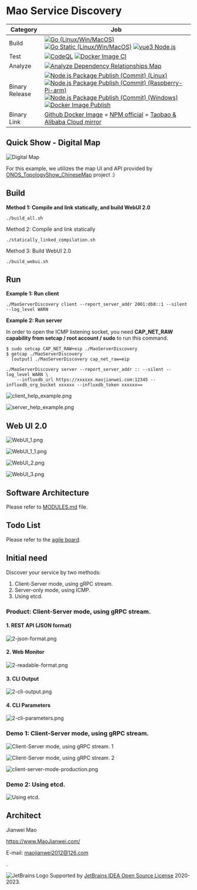 # Mao Service Discovery
|Category|Job|
|---|---|
|Build|[![Go (Linux/Win/MacOS)](https://github.com/MaoJianwei/Mao_Service_Discovery/actions/workflows/go_all.yml/badge.svg)](https://github.com/MaoJianwei/Mao_Service_Discovery/actions/workflows/go_all.yml) [![Go Static (Linux/Win/MacOS)](https://github.com/MaoJianwei/Mao_Service_Discovery/actions/workflows/go_all_static.yml/badge.svg)](https://github.com/MaoJianwei/Mao_Service_Discovery/actions/workflows/go_all_static.yml) [![vue3 Node.js](https://github.com/MaoJianwei/Mao_Service_Discovery/actions/workflows/vue3-nodejs.yml/badge.svg)](https://github.com/MaoJianwei/Mao_Service_Discovery/actions/workflows/vue3-nodejs.yml)|
|Test|[![CodeQL](https://github.com/MaoJianwei/Mao_Service_Discovery/actions/workflows/codeql-analysis.yml/badge.svg)](https://github.com/MaoJianwei/Mao_Service_Discovery/actions/workflows/codeql-analysis.yml) [![Docker Image CI](https://github.com/MaoJianwei/Mao_Service_Discovery/actions/workflows/docker-image.yml/badge.svg)](https://github.com/MaoJianwei/Mao_Service_Discovery/actions/workflows/docker-image.yml) |
|Analyze|[![Analyze Dependency Relationships Map](https://github.com/MaoJianwei/Mao_Service_Discovery/actions/workflows/analyze_dependency_map.yml/badge.svg)](https://github.com/MaoJianwei/Mao_Service_Discovery/actions/workflows/analyze_dependency_map.yml)|
|Binary Release|[![Node.js Package Publish (Commit) (Linux)](https://github.com/MaoJianwei/Mao_Service_Discovery/actions/workflows/npm-publish-linux.yml/badge.svg)](https://github.com/MaoJianwei/Mao_Service_Discovery/actions/workflows/npm-publish-linux.yml) [![Node.js Package Publish (Commit) (Raspberry-Pi-arm)](https://github.com/MaoJianwei/Mao_Service_Discovery/actions/workflows/npm-publish-linux-pi-2b.yml/badge.svg)](https://github.com/MaoJianwei/Mao_Service_Discovery/actions/workflows/npm-publish-linux-pi-2b.yml) [![Node.js Package Publish (Commit) (Windows)](https://github.com/MaoJianwei/Mao_Service_Discovery/actions/workflows/npm-publish-windows.yml/badge.svg)](https://github.com/MaoJianwei/Mao_Service_Discovery/actions/workflows/npm-publish-windows.yml) [![Docker Image Publish](https://github.com/MaoJianwei/Mao_Service_Discovery/actions/workflows/docker-publish.yml/badge.svg)](https://github.com/MaoJianwei/Mao_Service_Discovery/actions/workflows/docker-publish.yml)|
|Binary Link|[Github Docker Image](https://github.com/MaoJianwei/Mao_Service_Discovery/pkgs/container/mao_service_discovery) = [NPM official](https://www.npmjs.com/package/mao-service-discovery?activeTab=versions) = [Taobao & Alibaba Cloud mirror](https://npmmirror.com/package/mao-service-discovery)|

## Quick Show - Digital Map

![Digital Map](https://raw.githubusercontent.com/MaoJianwei/Mao_Service_Discovery/refs/heads/master/digital_map_example.png)

For this example, we utilizes the map UI and API provided by [ONOS_TopologyShow_ChineseMap](https://github.com/MaoJianwei/ONOS_TopologyShow_ChineseMap) project :)

## Build

**Method 1: Compile and link statically, and build WebUI 2.0**
```
./build_all.sh
```

Method 2: Compile and link statically
```
./statically_linked_compilation.sh
```

Method 3: Build WebUI 2.0
```
./build_webui.sh
```

## Run

**Example 1: Run client**
```
./MaoServerDiscovery client --report_server_addr 2001:db8::1 --silent --log_level WARN
```

**Example 2: Run server**

In order to open the ICMP listening socket, you need **CAP_NET_RAW capability from setcap / root account / sudo** to run this command.
```
$ sudo setcap CAP_NET_RAW+eip ./MaoServerDiscovery
$ getcap ./MaoServerDiscovery
  [output] ./MaoServerDiscovery cap_net_raw=eip
```
```
./MaoServerDiscovery server --report_server_addr :: --silent --log_level WARN \
    --influxdb_url https://xxxxxx.maojianwei.com:12345 --influxdb_org_bucket xxxxxx --influxdb_token xxxxxx==
```

![client_help_example.png](https://raw.githubusercontent.com/MaoJianwei/MaoServiceDiscovery/master/screenshot/client_help_example.png)

![server_help_example.png](https://raw.githubusercontent.com/MaoJianwei/MaoServiceDiscovery/master/screenshot/server_help_example.png)

## Web UI 2.0

![WebUI_1.png](https://raw.githubusercontent.com/MaoJianwei/MaoServiceDiscovery/master/screenshot/WebUI_1.png)

![WebUI_1_1.png](https://raw.githubusercontent.com/MaoJianwei/MaoServiceDiscovery/master/screenshot/WebUI_1_1.png)

![WebUI_2.png](https://raw.githubusercontent.com/MaoJianwei/MaoServiceDiscovery/master/screenshot/WebUI_2.png)

![WebUI_3.png](https://raw.githubusercontent.com/MaoJianwei/MaoServiceDiscovery/master/screenshot/WebUI_3.png)


## Software Architecture
Please refer to [MODULES.md](https://github.com/MaoJianwei/Mao_Service_Discovery/blob/master/MODULES.md) file.

## Todo List
Please refer to the [agile board](https://github.com/users/MaoJianwei/projects/3).

## Initial need
Discover your service by two methods:

1. Client-Server mode, using gRPC stream.
2. Server-only mode, using ICMP.
3. Using etcd.

### Product: Client-Server mode, using gRPC stream.
#### 1. REST API (JSON format)
![2-json-format.png](https://raw.githubusercontent.com/MaoJianwei/MaoServiceDiscovery/master/screenshot/2-json-format.png)

#### 2. Web Monitor
![2-readable-format.png](https://raw.githubusercontent.com/MaoJianwei/MaoServiceDiscovery/master/screenshot/2-readable-format.png)

#### 3. CLI Output
![2-cli-output.png](https://raw.githubusercontent.com/MaoJianwei/MaoServiceDiscovery/master/screenshot/2-cli-output.png)

#### 4. CLI Parameters
![2-cli-parameters.png](https://raw.githubusercontent.com/MaoJianwei/MaoServiceDiscovery/master/screenshot/2-cli-parameters.png)

### Demo 1: Client-Server mode, using gRPC stream.
![Client-Server mode, using gRPC stream. 1](https://raw.githubusercontent.com/MaoJianwei/MaoServiceDiscovery/master/screenshot/client-server-mode-1.png)

![Client-Server mode, using gRPC stream. 2](https://raw.githubusercontent.com/MaoJianwei/MaoServiceDiscovery/master/screenshot/client-server-mode-2.png)

![client-server-mode-production.png](https://raw.githubusercontent.com/MaoJianwei/MaoServiceDiscovery/master/screenshot/client-server-mode-production.png)

### Demo 2: Using etcd.
![Using etcd.](https://raw.githubusercontent.com/MaoJianwei/Mao_Service_Discovery/master/screenshot/show_using_etcd.png)

## Architect

Jianwei Mao

https://www.MaoJianwei.com/

E-mail: maojianwei2012@126.com

.

![JetBrains Logo](https://account.jetbrains.com/static/favicon.ico) Supported by [JetBrains IDEA Open Source License](https://www.jetbrains.com/?from=Mao_Service_Framework) 2020-2023. 
